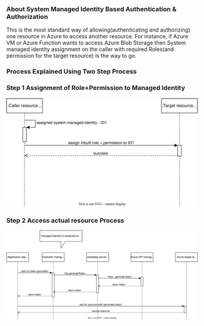 ### About System Managed Identity Based Authentication & Authorization

This is the most standard way of allowing(authenticating and authorizing) one resource in Azure to access another resource. For instance, if Azure VM or Azure Function wants to access Azure Blob Storage then System managed identity assignment on the caller with required Roles(and permission for the target resource) is the way to go.

### Process Explained Using Two Step Process

### Step 1 Assignment of Role+Permission to Managed Identity 
![Profile Update Flow](./system-managed-identity.svg)

### Step 2 Access actual resource Process
![High Level Diagram](./azure-system-managed-identity-auth.svg)
